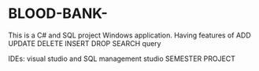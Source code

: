 # BLOOD-BANK-
This is a C# and SQL project Windows application. Having features of 
ADD
UPDATE
DELETE
INSERT
DROP
SEARCH query

IDEs: visual studio and SQL management studio 
SEMESTER PROJECT

